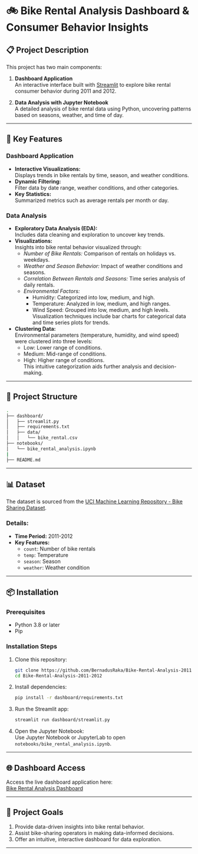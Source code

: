 
# 🚲 **Bike Rental Analysis Dashboard & Consumer Behavior Insights**  

## 📋 **Project Description**  
This project has two main components:  

1. **Dashboard Application**  
   An interactive interface built with [Streamlit]([https://bike-rental-analysis-2011-2012-mes7c2vd6lqmpuzm5p8uh5.streamlit.app/]) to explore bike rental consumer behavior during 2011 and 2012.  

2. **Data Analysis with Jupyter Notebook**  
   A detailed analysis of bike rental data using Python, uncovering patterns based on seasons, weather, and time of day.  

---

## 🚀 **Key Features**  

### **Dashboard Application**  
- **Interactive Visualizations:**  
  Displays trends in bike rentals by time, season, and weather conditions.  
- **Dynamic Filtering:**  
  Filter data by date range, weather conditions, and other categories.  
- **Key Statistics:**  
  Summarized metrics such as average rentals per month or day.  

### **Data Analysis**  
- **Exploratory Data Analysis (EDA):**  
  Includes data cleaning and exploration to uncover key trends.  
- **Visualizations:**  
  Insights into bike rental behavior visualized through:  
  - *Number of Bike Rentals:* Comparison of rentals on holidays vs. weekdays.  
  - *Weather and Season Behavior:* Impact of weather conditions and seasons.  
  - *Correlation Between Rentals and Seasons:* Time series analysis of daily rentals.  
  - *Environmental Factors:*  
    - Humidity: Categorized into low, medium, and high.  
    - Temperature: Analyzed in low, medium, and high ranges.  
    - Wind Speed: Grouped into low, medium, and high levels.  
  Visualization techniques include bar charts for categorical data and time series plots for trends.  
- **Clustering Data:**  
  Environmental parameters (temperature, humidity, and wind speed) were clustered into three levels:  
  - Low: Lower range of conditions.  
  - Medium: Mid-range of conditions.  
  - High: Higher range of conditions.  
  This intuitive categorization aids further analysis and decision-making.  

---

## 📂 **Project Structure**  

```bash
.
├── dashboard/
│   ├── streamlit.py                
│   ├── requirements.txt      
│   ├── data/
│   │   └── bike_rental.csv   
├── notebooks/
│   └── bike_rental_analysis.ipynb  
|
├── README.md                
```  

---

## 📊 **Dataset**  
The dataset is sourced from the [UCI Machine Learning Repository - Bike Sharing Dataset](https://archive.ics.uci.edu/ml/datasets/Bike+Sharing+Dataset).  

### **Details:**  
- **Time Period:** 2011-2012  
- **Key Features:**  
  - `count`: Number of bike rentals  
  - `temp`: Temperature  
  - `season`: Season  
  - `weather`: Weather condition  

---

## 📦 **Installation**  

### **Prerequisites**  
- Python 3.8 or later  
- Pip  

### **Installation Steps**  
1. Clone this repository:  
   ```bash
   git clone https://github.com/BernadusRaka/Bike-Rental-Analysis-2011-2012.git
   cd Bike-Rental-Analysis-2011-2012
   ```  
2. Install dependencies:  
   ```bash
   pip install -r dashboard/requirements.txt
   ```  
3. Run the Streamlit app:  
   ```bash
   streamlit run dashboard/streamlit.py
   ```  
4. Open the Jupyter Notebook:  
   Use Jupyter Notebook or JupyterLab to open `notebooks/bike_rental_analysis.ipynb`.  

---
## 🌐 **Dashboard Access**  
Access the live dashboard application here:  
[Bike Rental Analysis Dashboard](https://bike-rental-analysis-2011-2012-mes7c2vd6lqmpuzm5p8uh5.streamlit.app/)

---
## 🎯 **Project Goals**  
1. Provide data-driven insights into bike rental behavior.  
2. Assist bike-sharing operators in making data-informed decisions.  
3. Offer an intuitive, interactive dashboard for data exploration.  

---
